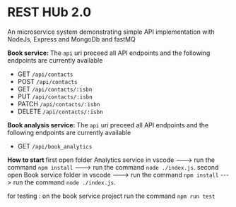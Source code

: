 # REST HUb 2.0

An microservice system demonstrating simple API implementation with NodeJs, Express and MongoDb and fastMQ


<b> Book service: </b>
The `api` uri preceed all API endpoints and the following endpoints are currently available
* GET `/api/contacts`
* POST `/api/contacts`
* GET `/api/contacts/:isbn`
* PUT `/api/contacts/:isbn`
* PATCH `/api/contacts/:isbn`
* DELETE `/api/contacts/:isbn`


<b> Book analysis service: </b>
The `api` uri preceed all API endpoints and the following endpoints are currently available
* GET `/api/book_analytics`

<b> How to start </b>
first open folder Analytics service in vscode  ---> run the command `npm install` --->  run the command `node ./index.js`.
second open Book service folder in vscode  ---> run the command `npm install` ---> run the command `node ./index.js`.

for testing : on the book service project run the command `npm run test`
